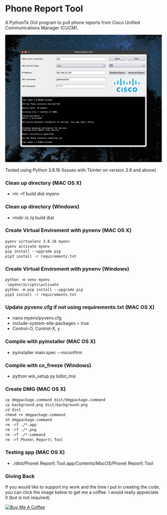 # Phone Report Tool
A PythonTk GUI program to pull phone reports from Cisco Unified Communications Manager (CUCM).

![Phone Report Tool](/screenshot/screenshot.png?raw=true "Main Window")

Tested using Python 3.8.18 (Issues with Tkinter on version 3.9 and above)

### Clean up directory (MAC OS X)
* rm -rf build dist myenv

### Clean up directory (Windows)
* rmdir /s /q build dist

### Create Virtual Enviroment with pynenv (MAC OS X)
```
pyenv virtualenv 3.8.18 myenv
pyenv activate myenv
pip install --upgrade pip
pip3 install -r requirements.txt
```

### Create Virtual Enviroment with pynenv (Windows)
```
python -m venv myenv
.\myenv\Scripts\activate
python -m pip install --upgrade pip
pip3 install -r requirements.txt
```
### Update pyvenv.cfg if not using requirements.txt (MAC OS X)
* nano myenv/pyvenv.cfg
* include-system-site-packages = true
* Control-O, Control-X, y

### Compile with pyinstaller (MAC OS X)
* pyinstaller main.spec --noconfirm

### Compile with cx_freeze (Windows)
* python win_setup.py bdist_msi

### Create DMG (MAC OS X)
```
cp dmgpackage.command dist/dmgpackage.command
cp background.png dist/background.png
cd dist
chmod +x dmgpackage.command
sh dmgpackage.command
rm -rf ./*.app
rm -rf ./*.png
rm -rf ./*.command
rm -rf Phone\ Report\ Tool
```

### Testing app (MAC OS X)
* ./dist/Phone\ Report\ Tool.app/Contents/MacOS/Phone\ Report\ Tool

### Giving Back

If you would like to support my work and the time I put in creating the code, you can click the image below to get me a coffee. I would really appreciate it (but is not required).

<a href="https://www.buymeacoffee.com/automatebldrs" target="_blank"><img src="https://cdn.buymeacoffee.com/buttons/default-orange.png" alt="Buy Me A Coffee" height="41" width="174"></a>
